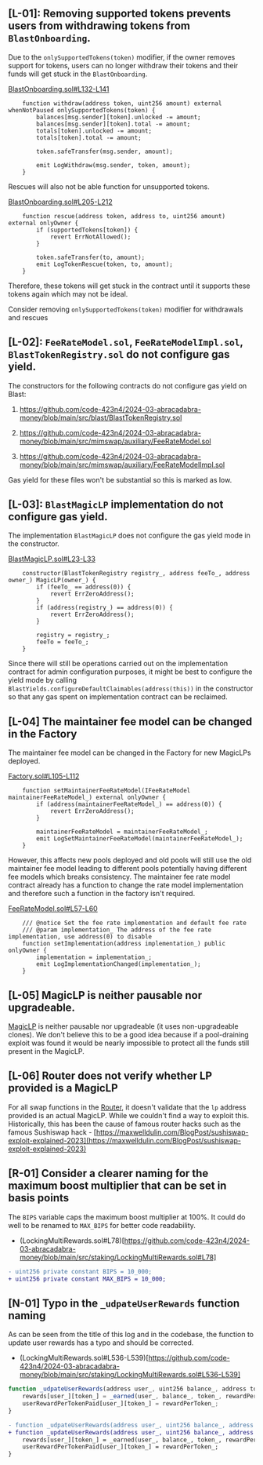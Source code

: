 ## [L-01]: Removing supported tokens prevents users from withdrawing tokens from `BlastOnboarding`.

Due to the `onlySupportedTokens(token)` modifier, if the owner removes support for tokens, users can no longer withdraw their tokens and their funds will get stuck in the `BlastOnboarding`.

[BlastOnboarding.sol#L132-L141](https://github.com/code-423n4/2024-03-abracadabra-money/blob/main/src/blast/BlastOnboarding.sol#L132-L141)
```solidity
    function withdraw(address token, uint256 amount) external whenNotPaused onlySupportedTokens(token) {
        balances[msg.sender][token].unlocked -= amount;
        balances[msg.sender][token].total -= amount;
        totals[token].unlocked -= amount;
        totals[token].total -= amount;

        token.safeTransfer(msg.sender, amount);

        emit LogWithdraw(msg.sender, token, amount);
    }
```
Rescues will also not be able function for unsupported tokens.

[BlastOnboarding.sol#L205-L212](https://github.com/code-423n4/2024-03-abracadabra-money/blob/main/src/blast/BlastOnboarding.sol#L205-L212)
```solidity
    function rescue(address token, address to, uint256 amount) external onlyOwner {
        if (supportedTokens[token]) {
            revert ErrNotAllowed();
        }

        token.safeTransfer(to, amount);
        emit LogTokenRescue(token, to, amount);
    }
```

Therefore, these tokens will get stuck in the contract until it supports these tokens again which may not be ideal.

Consider removing `onlySupportedTokens(token)` modifier for withdrawals and rescues

## [L-02]: `FeeRateModel.sol`, `FeeRateModelImpl.sol`, `BlastTokenRegistry.sol` do not configure gas yield.

The constructors for the following contracts do not configure gas yield on Blast:

1. https://github.com/code-423n4/2024-03-abracadabra-money/blob/main/src/blast/BlastTokenRegistry.sol

2. https://github.com/code-423n4/2024-03-abracadabra-money/blob/main/src/mimswap/auxiliary/FeeRateModel.sol

3. https://github.com/code-423n4/2024-03-abracadabra-money/blob/main/src/mimswap/auxiliary/FeeRateModelImpl.sol

Gas yield for these files won't be substantial so this is marked as low.

## [L-03]: `BlastMagicLP` implementation do not configure gas yield.

The implementation `BlastMagicLP` does not configure the gas yield mode in the constructor.

[BlastMagicLP.sol#L23-L33](https://github.com/code-423n4/2024-03-abracadabra-money/blob/main/src/blast/BlastMagicLP.sol#L23-L33)
```solidity
    constructor(BlastTokenRegistry registry_, address feeTo_, address owner_) MagicLP(owner_) {
        if (feeTo_ == address(0)) {
            revert ErrZeroAddress();
        }
        if (address(registry_) == address(0)) {
            revert ErrZeroAddress();
        }

        registry = registry_;
        feeTo = feeTo_;
    }
```

Since there will still be operations carried out on the implementation contract for admin configuration purposes, it might be best to configure the yield mode by calling `BlastYields.configureDefaultClaimables(address(this))` in the constructor so that any gas spent on implementation contract can be reclaimed.

## [L-04] The maintainer fee model can be changed in the Factory

The maintainer fee model can be changed in the Factory for new MagicLPs deployed.

[Factory.sol#L105-L112](https://github.com/code-423n4/2024-03-abracadabra-money/blob/main/src/mimswap/periphery/Factory.sol#L105-L112)
```solidity
    function setMaintainerFeeRateModel(IFeeRateModel maintainerFeeRateModel_) external onlyOwner {
        if (address(maintainerFeeRateModel_) == address(0)) {
            revert ErrZeroAddress();
        }

        maintainerFeeRateModel = maintainerFeeRateModel_;
        emit LogSetMaintainerFeeRateModel(maintainerFeeRateModel_);
    }
```

However, this affects new pools deployed and old pools will still use the old maintainer fee model leading to different pools potentially having different fee models which breaks consistency. The maintainer fee rate model contract already has a function to change the rate model implementation and therefore such a function in the factory isn't required.

[FeeRateModel.sol#L57-L60](https://github.com/code-423n4/2024-03-abracadabra-money/blob/main/src/mimswap/auxiliary/FeeRateModel.sol#L57-L60)
```solidity
    /// @notice Set the fee rate implementation and default fee rate
    /// @param implementation_ The address of the fee rate implementation, use address(0) to disable
    function setImplementation(address implementation_) public onlyOwner {
        implementation = implementation_;
        emit LogImplementationChanged(implementation_);
    }
```

## [L-05] MagicLP is neither pausable nor upgradeable.

[MagicLP](https://github.com/code-423n4/2024-03-abracadabra-money/blob/main/src/mimswap/MagicLP.sol) is neither pausable nor upgradeable (it uses non-upgradeable clones). We don't believe this to be a good idea because if a pool-draining exploit was found it would be nearly impossible to protect all the funds still present in the MagicLP.

## [L-06] Router does not verify whether LP provided is a MagicLP

For all swap functions in the [Router](https://github.com/code-423n4/2024-03-abracadabra-money/blob/main/src/mimswap/periphery/Router.sol), it doesn't validate that the `lp` address provided is an actual MagicLP. While we couldn't find a way to exploit this. Historically, this has been the cause of famous router hacks such as the famous Sushiswap hack - [https://maxwelldulin.com/BlogPost/sushiswap-exploit-explained-2023](https://maxwelldulin.com/BlogPost/sushiswap-exploit-explained-2023)

## [R-01] Consider a clearer naming for the maximum boost multiplier that can be set in basis points

The `BIPS` variable caps the maximum boost multiplier at 100%. It could do well to be renamed to `MAX_BIPS` for better code readability.

- (LockingMultiRewards.sol#L78)[https://github.com/code-423n4/2024-03-abracadabra-money/blob/main/src/staking/LockingMultiRewards.sol#L78]

```diff
- uint256 private constant BIPS = 10_000;
+ uint256 private constant MAX_BIPS = 10_000;
```

## [N-01] Typo in the `_udpateUserRewards` function naming
As can be seen from the title of this log and in the codebase, the function to update user rewards has a typo and should be corrected.

- (LockingMultiRewards.sol#L536-L539)[https://github.com/code-423n4/2024-03-abracadabra-money/blob/main/src/staking/LockingMultiRewards.sol#L536-L539]

```js
function _udpateUserRewards(address user_, uint256 balance_, address token_, uint256 rewardPerToken_) internal {
    rewards[user_][token_] = _earned(user_, balance_, token_, rewardPerToken_);
    userRewardPerTokenPaid[user_][token_] = rewardPerToken_;
}
```

```diff
- function _udpateUserRewards(address user_, uint256 balance_, address token_, uint256 rewardPerToken_) internal {
+ function _updateUserRewards(address user_, uint256 balance_, address token_, uint256 rewardPerToken_) internal {
    rewards[user_][token_] = _earned(user_, balance_, token_, rewardPerToken_);
    userRewardPerTokenPaid[user_][token_] = rewardPerToken_;
}
```